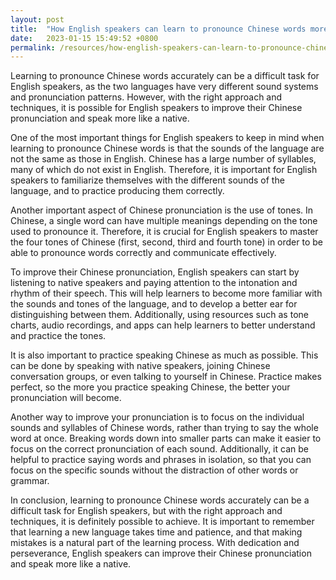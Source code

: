 ```yaml
---
layout: post
title:  "How English speakers can learn to pronounce Chinese words more accurately"
date:   2023-01-15 15:49:52 +0800
permalink: /resources/how-english-speakers-can-learn-to-pronounce-chinese-words-more-accurately
---
```


Learning to pronounce Chinese words accurately can be a difficult task for English speakers, as the two languages have very different sound systems and pronunciation patterns. However, with the right approach and techniques, it is possible for English speakers to improve their Chinese pronunciation and speak more like a native.



One of the most important things for English speakers to keep in mind when learning to pronounce Chinese words is that the sounds of the language are not the same as those in English. Chinese has a large number of syllables, many of which do not exist in English. Therefore, it is important for English speakers to familiarize themselves with the different sounds of the language, and to practice producing them correctly.



Another important aspect of Chinese pronunciation is the use of tones. In Chinese, a single word can have multiple meanings depending on the tone used to pronounce it. Therefore, it is crucial for English speakers to master the four tones of Chinese (first, second, third and fourth tone) in order to be able to pronounce words correctly and communicate effectively.



To improve their Chinese pronunciation, English speakers can start by listening to native speakers and paying attention to the intonation and rhythm of their speech. This will help learners to become more familiar with the sounds and tones of the language, and to develop a better ear for distinguishing between them. Additionally, using resources such as tone charts, audio recordings, and apps can help learners to better understand and practice the tones.



It is also important to practice speaking Chinese as much as possible. This can be done by speaking with native speakers, joining Chinese conversation groups, or even talking to yourself in Chinese. Practice makes perfect, so the more you practice speaking Chinese, the better your pronunciation will become.



Another way to improve your pronunciation is to focus on the individual sounds and syllables of Chinese words, rather than trying to say the whole word at once. Breaking words down into smaller parts can make it easier to focus on the correct pronunciation of each sound. Additionally, it can be helpful to practice saying words and phrases in isolation, so that you can focus on the specific sounds without the distraction of other words or grammar.



In conclusion, learning to pronounce Chinese words accurately can be a difficult task for English speakers, but with the right approach and techniques, it is definitely possible to achieve. It is important to remember that learning a new language takes time and patience, and that making mistakes is a natural part of the learning process. With dedication and perseverance, English speakers can improve their Chinese pronunciation and speak more like a native.